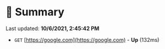 # 📖 Summary
Last updated: **10/6/2021, 2:45:42 PM**

- `GET` [https://google.com](https://google.com) - **Up** (132ms)
